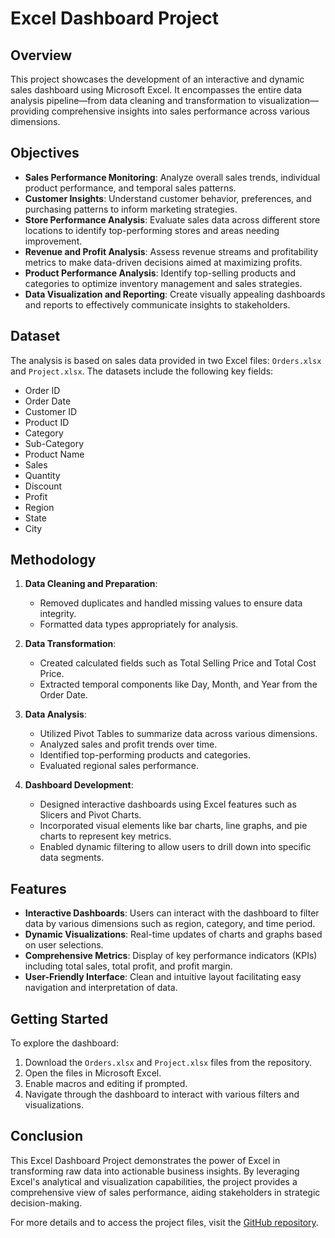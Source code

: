 # Excel Dashboard Project

## Overview

This project showcases the development of an interactive and dynamic sales dashboard using Microsoft Excel. It encompasses the entire data analysis pipeline—from data cleaning and transformation to visualization—providing comprehensive insights into sales performance across various dimensions.

## Objectives

- **Sales Performance Monitoring**: Analyze overall sales trends, individual product performance, and temporal sales patterns.
- **Customer Insights**: Understand customer behavior, preferences, and purchasing patterns to inform marketing strategies.
- **Store Performance Analysis**: Evaluate sales data across different store locations to identify top-performing stores and areas needing improvement.
- **Revenue and Profit Analysis**: Assess revenue streams and profitability metrics to make data-driven decisions aimed at maximizing profits.
- **Product Performance Analysis**: Identify top-selling products and categories to optimize inventory management and sales strategies.
- **Data Visualization and Reporting**: Create visually appealing dashboards and reports to effectively communicate insights to stakeholders.

## Dataset

The analysis is based on sales data provided in two Excel files: `Orders.xlsx` and `Project.xlsx`. The datasets include the following key fields:

- Order ID
- Order Date
- Customer ID
- Product ID
- Category
- Sub-Category
- Product Name
- Sales
- Quantity
- Discount
- Profit
- Region
- State
- City

## Methodology

1. **Data Cleaning and Preparation**:
   - Removed duplicates and handled missing values to ensure data integrity.
   - Formatted data types appropriately for analysis.

2. **Data Transformation**:
   - Created calculated fields such as Total Selling Price and Total Cost Price.
   - Extracted temporal components like Day, Month, and Year from the Order Date.

3. **Data Analysis**:
   - Utilized Pivot Tables to summarize data across various dimensions.
   - Analyzed sales and profit trends over time.
   - Identified top-performing products and categories.
   - Evaluated regional sales performance.

4. **Dashboard Development**:
   - Designed interactive dashboards using Excel features such as Slicers and Pivot Charts.
   - Incorporated visual elements like bar charts, line graphs, and pie charts to represent key metrics.
   - Enabled dynamic filtering to allow users to drill down into specific data segments.

## Features

- **Interactive Dashboards**: Users can interact with the dashboard to filter data by various dimensions such as region, category, and time period.
- **Dynamic Visualizations**: Real-time updates of charts and graphs based on user selections.
- **Comprehensive Metrics**: Display of key performance indicators (KPIs) including total sales, total profit, and profit margin.
- **User-Friendly Interface**: Clean and intuitive layout facilitating easy navigation and interpretation of data.

## Getting Started

To explore the dashboard:

1. Download the `Orders.xlsx` and `Project.xlsx` files from the repository.
2. Open the files in Microsoft Excel.
3. Enable macros and editing if prompted.
4. Navigate through the dashboard to interact with various filters and visualizations.

## Conclusion

This Excel Dashboard Project demonstrates the power of Excel in transforming raw data into actionable business insights. By leveraging Excel's analytical and visualization capabilities, the project provides a comprehensive view of sales performance, aiding stakeholders in strategic decision-making.

For more details and to access the project files, visit the [GitHub repository](https://github.com/Sub-rat987/Excel-dashboard-project).
